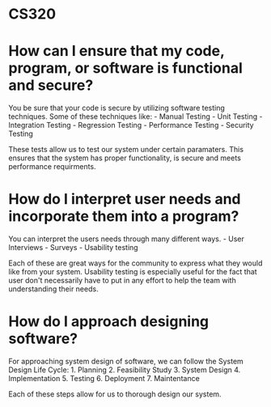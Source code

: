 # CS320

  # How can I ensure that my code, program, or software is functional and secure?
  You be sure that your code is secure by utilizing software testing techniques. Some of these techniques like:
     - Manual Testing
     - Unit Testing
     - Integration Testing
     - Regression Testing
     - Performance Testing
     - Security Testing
     
  These tests allow us to test our system under certain paramaters. This ensures that the system has proper functionality, is secure and meets performance requirments.
  
  # How do I interpret user needs and incorporate them into a program?
  You can interpret the users needs through many different ways.
     - User Interviews
     - Surveys
     - Usability testing
     
  Each of these are great ways for the community to express what they would like from your system. Usability testing is especially useful for the fact that user don't necessarily have to put in any effort to help the team with understanding their needs.
  
  # How do I approach designing software?
  For approaching system design of software, we can follow the System Design Life Cycle:
      1. Planning
      2. Feasibility Study
      3. System Design
      4. Implementation
      5. Testing
      6. Deployment
      7. Maintentance
      
  Each of these steps allow for us to thorough design our system.
